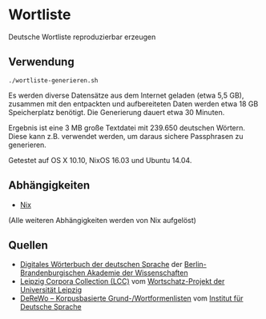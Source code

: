 # Wortliste

Deutsche Wortliste reproduzierbar erzeugen

## Verwendung

	./wortliste-generieren.sh

Es werden diverse Datensätze aus dem Internet geladen (etwa 5,5 GB), zusammen mit den entpackten und aufbereiteten Daten werden etwa 18 GB Speicherplatz benötigt. Die Generierung dauert etwa 30 Minuten.

Ergebnis ist eine 3 MB große Textdatei mit 239.650 deutschen Wörtern. Diese kann z.B. verwendet werden, um daraus sichere Passphrasen zu generieren.

Getestet auf OS X 10.10, NixOS 16.03 und Ubuntu 14.04.

## Abhängigkeiten

- [Nix](http://nixos.org/nix/)

(Alle weiteren Abhängigkeiten werden von Nix aufgelöst)

## Quellen

- [Digitales Wörterbuch der deutschen Sprache](http://www.dwds.de/) der [Berlin-Brandenburgischen Akademie der Wissenschaften](http://www.bbaw.de/)
- [Leipzig Corpora Collection (LCC)](http://wortschatz.uni-leipzig.de/) vom [Wortschatz-Projekt der Universität Leipzig](http://wortschatz.uni-leipzig.de/)
- [DeReWo – Korpusbasierte Grund-/Wortformenlisten](http://www1.ids-mannheim.de/kl/projekte/methoden/derewo.html) vom [Institut für Deutsche Sprache](http://www1.ids-mannheim.de/)
